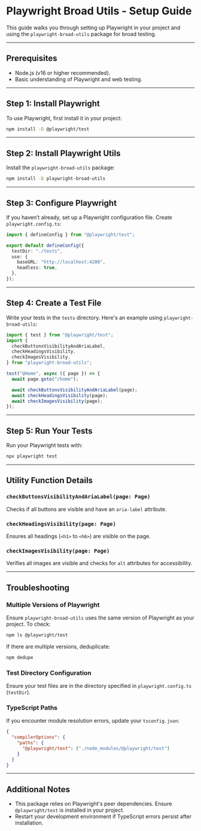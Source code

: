 # Playwright Broad Utils - Setup Guide

This guide walks you through setting up Playwright in your project and using the `playwright-broad-utils` package for broad testing.

---

## Prerequisites

- Node.js (v16 or higher recommended).
- Basic understanding of Playwright and web testing.

---

## Step 1: Install Playwright

To use Playwright, first install it in your project:

```bash
npm install -D @playwright/test
```

---

## Step 2: Install Playwright Utils

Install the `playwright-broad-utils` package:

```bash
npm install -D playwright-broad-utils
```

---

## Step 3: Configure Playwright

If you haven’t already, set up a Playwright configuration file. Create `playwright.config.ts`:

```typescript
import { defineConfig } from "@playwright/test";

export default defineConfig({
  testDir: "./tests",
  use: {
    baseURL: "http://localhost:4200",
    headless: true,
  },
});
```

---

## Step 4: Create a Test File

Write your tests in the `tests` directory. Here's an example using `playwright-broad-utils`:

```typescript
import { test } from "@playwright/test";
import {
  checkButtonsVisibilityAndAriaLabel,
  checkHeadingsVisibility,
  checkImagesVisibility,
} from "playwright-broad-utils";

test("@Home", async ({ page }) => {
  await page.goto("/home");

  await checkButtonsVisibilityAndAriaLabel(page);
  await checkHeadingsVisibility(page);
  await checkImagesVisibility(page);
});
```

---

## Step 5: Run Your Tests

Run your Playwright tests with:

```bash
npx playwright test
```

---

## Utility Function Details

### `checkButtonsVisibilityAndAriaLabel(page: Page)`

Checks if all buttons are visible and have an `aria-label` attribute.

### `checkHeadingsVisibility(page: Page)`

Ensures all headings (`<h1>` to `<h6>`) are visible on the page.

### `checkImagesVisibility(page: Page)`

Verifies all images are visible and checks for `alt` attributes for accessibility.

---

## Troubleshooting

### Multiple Versions of Playwright

Ensure `playwright-broad-utils` uses the same version of Playwright as your project. To check:

```bash
npm ls @playwright/test
```

If there are multiple versions, deduplicate:

```bash
npm dedupe
```

### Test Directory Configuration

Ensure your test files are in the directory specified in `playwright.config.ts` (`testDir`).

### TypeScript Paths

If you encounter module resolution errors, update your `tsconfig.json`:

```json
{
  "compilerOptions": {
    "paths": {
      "@playwright/test": ["./node_modules/@playwright/test"]
    }
  }
}
```

---

## Additional Notes

- This package relies on Playwright's peer dependencies. Ensure `@playwright/test` is installed in your project.
- Restart your development environment if TypeScript errors persist after installation.

